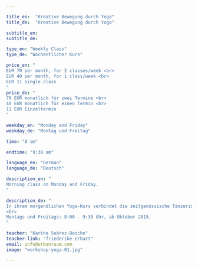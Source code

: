 ```yaml
---

title_en:  "Kreative Bewegung durch Yoga"
title_de:  "Kreative Bewegung durch Yoga"

subtitle_en:
subtitle_de:

type_en: "Weekly Class"
type_de: "Wöchentlicher Kurs"

price_en: "
EUR 70 per month, for 2 classes/week <br>
EUR 40 per month, for 1 class/week <br>
EUR 11 single class
"
price_de: "
70 EUR monatlich für zwei Termine <br>
40 EUR monatlich für einen Termin <br>
11 EUR Einzeltermin
"

weekday_en: "Monday and Friday"
weekday_de: "Montag und Freitag"

time: "8 am"

endtime: "9:30 am"

language_en: "German"
language_de: "Deutsch"

description_en: "
Morning class on Monday and Friday.
"

description_de: "
In ihrem morgendlichen Yoga-Kurs verbindet die zeitgenössische Tänzerin Karina Suárez-Bosche Elemente des Hatha und Ashtanga Yogas (Sonnengruß, Asanas, Atem-Übungen u.s.w.) mit denen aus dem Tanz und der Bewegungs-Improvisation.  Die regelmäßige Praxis, schafft Raum für das Bewusstsein des aktuellen Zustandes unseres Seins sowie das Gleichgewicht zwischen Körper, Geist und Seele. Das Ziel ist eine bessere Organisation, Präsenz und Stärkung des Körpers, wodurch sich - auch im Alltag - Vertrauen in dem Selbst und Kreativität entwickelt.
<br>
Montags und Freitags: 8:00 - 9:30 Uhr, ab Oktober 2015.
"

teacher: "Karina Suárez-Bosche"
teacher-link: "friederike-erhart"
email: info@urbanraum.com
image: "workshop-yoga-01.jpg"

---
```




